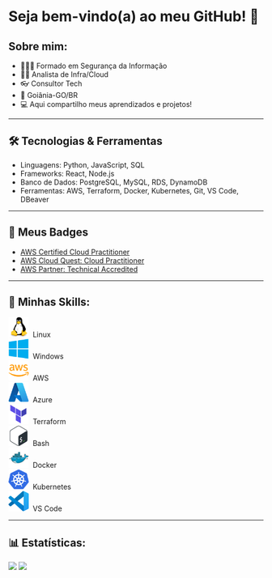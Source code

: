 # Seja bem-vindo(a) ao meu GitHub! 👋

## Sobre mim:
- 🧔🏻‍♂ Formado em Segurança da Informação
- 👨‍💻 Analista de Infra/Cloud
- 👓 Consultor Tech
- 🚩 Goiânia-GO/BR
- 💻 Aqui compartilho meus aprendizados e projetos!

---

## 🛠️ Tecnologias & Ferramentas

- Linguagens: Python, JavaScript, SQL
- Frameworks: React, Node.js
- Banco de Dados: PostgreSQL, MySQL, RDS, DynamoDB
- Ferramentas: AWS, Terraform, Docker, Kubernetes, Git, VS Code, DBeaver

---

## 🏅 Meus Badges

- [AWS Certified Cloud Practitioner](https://www.credly.com/badges/b0e3411f-c577-49f9-acde-5bae79461e0f/linked_in_profile)
- [AWS Cloud Quest: Cloud Practitioner](https://www.credly.com/badges/ea0d8a92-cb97-4925-9639-a7ed343346e4/linked_in_profile)
- [AWS Partner: Technical Accredited](https://www.credly.com/badges/00c12951-f838-472a-b155-81478ec41755/linked_in_profile)

---

## 🔧 Minhas Skills:

<div>
  <img src="https://github.com/devicons/devicon/blob/master/icons/linux/linux-original.svg" alt="Linux" width="40" height="40"/>&nbsp; Linux<br>
  <img src="https://github.com/devicons/devicon/blob/master/icons/windows8/windows8-original.svg" alt="Windows" width="40" height="40"/>&nbsp; Windows<br>
  <img src="https://github.com/devicons/devicon/blob/master/icons/amazonwebservices/amazonwebservices-plain-wordmark.svg" alt="AWS" width="40" height="40"/>&nbsp; AWS<br>
  <img src="https://github.com/devicons/devicon/blob/master/icons/azure/azure-original.svg" alt="Azure" width="40" height="40"/>&nbsp; Azure<br>
  <img src="https://github.com/devicons/devicon/blob/master/icons/terraform/terraform-original.svg" alt="Terraform" width="40" height="40"/>&nbsp; Terraform<br>
  <img src="https://github.com/devicons/devicon/blob/master/icons/bash/bash-original.svg" alt="Bash" width="40" height="40"/>&nbsp; Bash<br>
  <img src="https://github.com/devicons/devicon/blob/master/icons/docker/docker-original.svg" alt="Docker" width="40" height="40"/>&nbsp; Docker<br>
  <img src="https://github.com/devicons/devicon/blob/master/icons/kubernetes/kubernetes-plain.svg" alt="Kubernetes" width="40" height="40"/>&nbsp; Kubernetes<br>
  <img src="https://github.com/devicons/devicon/blob/master/icons/vscode/vscode-original.svg" alt="VS Code" width="40" height="40"/>&nbsp; VS Code<br>
</div>

---

## 📊 Estatísticas:

<div align="left">
  <img height="200em" src="https://github-readme-stats.vercel.app/api/top-langs/?username=leonardodebs&show_icons=true&theme=bear&count_private=true"/>
  <img height="200em" src="https://github-readme-stats.vercel.app/api?username=leonardodebs&show_icons=true&theme=bear&count_private=true" />
</div>
